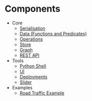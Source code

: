 # Components

* Core
    * [Serialisation](../components/core/serialisation.md)
    * [Data (Functions and Predicates)](../components/core/data.md)
    * [Operations](../components/core/operation.md)
    * [Store](../components/core/store.md)
    * [Graph](../components/core/graph.md)
    * [REST API](../components/rest-api.md)
* Tools
    * [Python Shell](../components/tool/python-shell.md)
    * [UI](../components/tool/ui.md)
    * [Deployments](../components/tool/deployment.md)
    * [Slider](../components/tool/slider.md)
* Examples
    * [Road Traffic Example](../components/example/road-traffic.md)